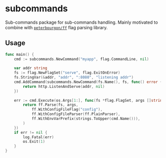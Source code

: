 # subcommands

Sub-commands package for sub-commands handling. Mainly motivated to combine with [`peterbourgon/ff`](https://github.com/peterbourgon/ff) flag parsing library.

## Usage

```go
func main() {
	cmd := subcommands.NewCommand("myapp", flag.CommandLine, nil)
	
	var addr string
	fs := flag.NewFlagSet("serve", flag.ExitOnError)
	fs.StringVar(&addr, "addr", ":8080", "listening addr")
	cmd.AddCommand(subcommands.NewCommand(fs.Name(), fs, func() error {
		return http.ListenAndServe(addr, nil)
	})
	
	err := cmd.Execute(os.Args[1:], func(fs *flag.FlagSet, args []string) error {
		return ff.Parse(fs, args,
			ff.WithConfigFileFlag("config"),
			ff.WithConfigFileParser(ff.PlainParser),
			ff.WithEnvVarPrefix(strings.ToUpper(cmd.Name())),
		)
	})
	if err != nil {
		log.Fatal(err)
		os.Exit(1)
	}
}
```

